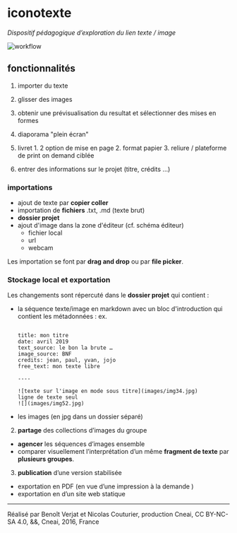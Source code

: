 # iconotexte
*Dispositif pédagogique d’exploration du lien texte / image*


![workflow](https://docs.google.com/drawings/d/1DnGQKQQD9bKBrDW_nD3t1e6rezmi3iVaevDZ2Tb1ICI/pub?w=1487&amp;h=1080)

## fonctionnalités


1. importer du texte
2. glisser des images
3. obtenir une prévisualisation du resultat et sélectionner des mises en formes
  1. diaporama "plein écran"
  2. livret
    1. 2 option de mise en page
    2. format papier
    3. reliure / plateforme de print on demand ciblée

4. entrer des informations sur le projet (titre, crédits …)

### importations

- ajout de texte par **copier coller**
- importation de **fichiers** .txt, .md (texte brut)
- **dossier projet**
- ajout d'image dans la zone d'éditeur (cf. schéma éditeur)
  - fichier local
  - url
  - webcam


Les importation se font par **drag and drop** ou par **file picker**.


### Stockage local et exportation

Les changements sont répercuté dans le **dossier projet** qui contient :

- la séquence texte/image en markdown avec un bloc d'introduction qui contient les métadonnées :
  ex.
  ```

  title: mon titre
  date: avril 2019
  text_source: le bon la brute …
  image_source: BNF
  credits: jean, paul, yvan, jojo
  free_text: mon texte libre

  ----

  ![texte sur l'image en mode sous titre](images/img34.jpg)
  ligne de texte seul
  ![](images/img52.jpg)
  ```
- les images (en jpg dans un dossier séparé)



2. **partage** des collections d’images du groupe
  - **agencer** les séquences d’images ensemble
  - comparer visuellement l’interprétation d’un même **fragment de texte** par **plusieurs groupes**.

3. **publication** d’une version stabilisée
  - exportation en PDF (en vue d’une impression à la demande )
  - exportation en d’un site web statique

****
Réalisé par Benoît Verjat et Nicolas Couturier, production Cneai,
CC BY-NC-SA 4.0, &&, Cneai, 2016, France
